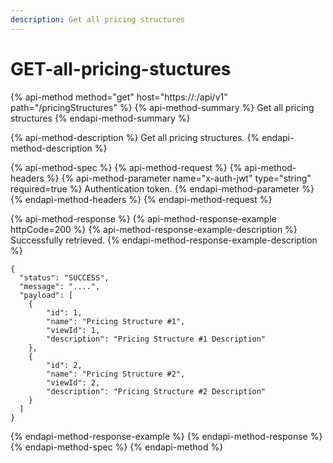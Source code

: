 ```yaml
---
description: Get all pricing structures
---
```


# GET-all-pricing-stuctures

{% api-method method="get" host="https://<host>:<port>/api/v1" path="/pricingStructures" %}
{% api-method-summary %}
Get all pricing structures
{% endapi-method-summary %}

{% api-method-description %}
Get all pricing structures.
{% endapi-method-description %}

{% api-method-spec %}
{% api-method-request %}
{% api-method-headers %}
{% api-method-parameter name="x-auth-jwt" type="string" required=true %}
Authentication token.
{% endapi-method-parameter %}
{% endapi-method-headers %}
{% endapi-method-request %}

{% api-method-response %}
{% api-method-response-example httpCode=200 %}
{% api-method-response-example-description %}
Successfully retrieved.
{% endapi-method-response-example-description %}

```
{
  "status": "SUCCESS",
  "message": "....",
  "payload": [
    {
        "id": 1,
        "name": "Pricing Structure #1",
        "viewId": 1,
        "description": "Pricing Structure #1 Description"
    },
    {
        "id": 2,
        "name": "Pricing Structure #2",
        "viewId": 2,
        "description": "Pricing Structure #2 Description"
    }
  ]
}
```
{% endapi-method-response-example %}
{% endapi-method-response %}
{% endapi-method-spec %}
{% endapi-method %}



